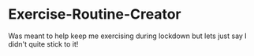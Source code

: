 # Exercise-Routine-Creator
Was meant to help keep me exercising during lockdown but lets just say I didn't quite stick to it!
